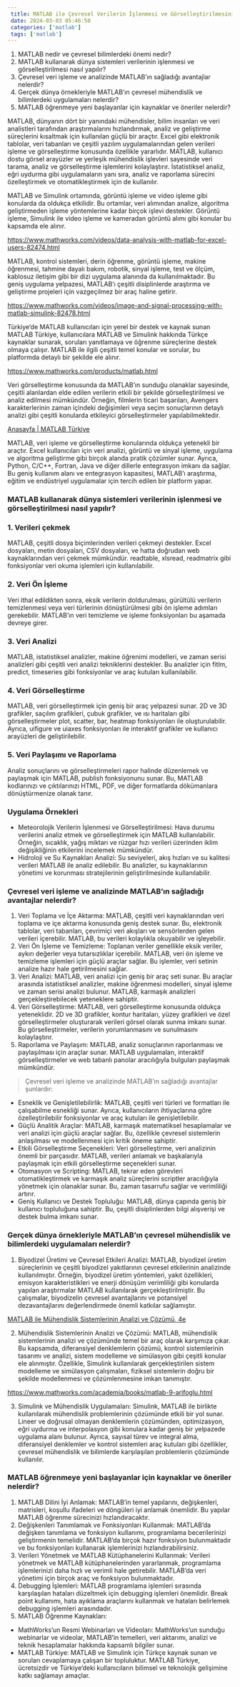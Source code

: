 ```yaml
--- 
 title: MATLAB ile Çevresel Verilerin İşlenmesi ve Görselleştirilmesinin Önemi 
 date: 2024-03-03 05:46:50 
 categories: ['matlab'] 
 tags: ['matlab'] 
--- 
```

1.   MATLAB nedir ve çevresel bilimlerdeki önemi&nbsp;nedir?
2.   MATLAB kullanarak dünya sistemleri verilerinin işlenmesi ve görselleştirilmesi nasıl&nbsp;yapılır?
3.   Çevresel veri işleme ve analizinde MATLAB’ın sağladığı avantajlar nelerdir?
4.   Gerçek dünya örnekleriyle MATLAB’ın çevresel mühendislik ve bilimlerdeki uygulamaları nelerdir?
5.   MATLAB öğrenmeye yeni başlayanlar için kaynaklar ve öneriler nelerdir?

MATLAB, dünyanın dört bir yanındaki mühendisler, bilim insanları ve veri analistleri tarafından araştırmalarını hızlandırmak, analiz ve geliştirme süreçlerini kısaltmak için kullanılan güçlü bir araçtır. Excel gibi elektronik tablolar, veri tabanları ve çeşitli yazılım uygulamalarından gelen verileri işleme ve görselleştirme konusunda özellikle yararlıdır. MATLAB, kullanıcı dostu görsel arayüzler ve yerleşik mühendislik işlevleri sayesinde veri tarama, analiz ve görselleştirme işlemlerini kolaylaştırır. İstatistiksel analiz, eğri uydurma gibi uygulamaların yanı sıra, analiz ve raporlama sürecini özelleştirmek ve otomatikleştirmek için de kullanılır​​.

MATLAB ve Simulink ortamında, görüntü işleme ve video işleme gibi konularda da oldukça etkilidir. Bu ortamlar, veri alımından analize, algoritma geliştirmeden işleme yöntemlerine kadar birçok işlevi destekler. Görüntü işleme, Simulink ile video işleme ve kameradan görüntü alımı gibi konular bu kapsamda ele alınır​​.

<https://www.mathworks.com/videos/data-analysis-with-matlab-for-excel-users-82474.html>

MATLAB, kontrol sistemleri, derin öğrenme, görüntü işleme, makine öğrenmesi, tahmine dayalı bakım, robotik, sinyal işleme, test ve ölçüm, kablosuz iletişim gibi bir dizi uygulama alanında da kullanılmaktadır. Bu geniş uygulama yelpazesi, MATLAB’ı çeşitli disiplinlerde araştırma ve geliştirme projeleri için vazgeçilmez bir araç haline getirir​​.

<https://www.mathworks.com/videos/image-and-signal-processing-with-matlab-simulink-82478.html>

Türkiye’de MATLAB kullanıcıları için yerel bir destek ve kaynak sunan MATLAB Türkiye, kullanıcılara MATLAB ve Simulink hakkında Türkçe kaynaklar sunarak, soruları yanıtlamaya ve öğrenme süreçlerine destek olmaya çalışır. MATLAB ile ilgili çeşitli temel konular ve sorular, bu platformda detaylı bir şekilde ele alınır​​.

<https://www.mathworks.com/products/matlab.html>

Veri görselleştirme konusunda da MATLAB’ın sunduğu olanaklar sayesinde, çeşitli alanlardan elde edilen verilerin etkili bir şekilde görselleştirilmesi ve analiz edilmesi mümkündür. Örneğin, filmlerin ticari başarıları, Avengers karakterlerinin zaman içindeki değişimleri veya seçim sonuçlarının detaylı analizi gibi çeşitli konularda etkileyici görselleştirmeler yapılabilmektedir​​.

[Anasayfa | MATLAB Türkiye](https://matlabturkiye.com/)

MATLAB, veri işleme ve görselleştirme konularında oldukça yetenekli bir araçtır. Excel kullanıcıları için veri analizi, görüntü ve sinyal işleme, uygulama ve algoritma geliştirme gibi birçok alanda pratik çözümler sunar. Ayrıca, Python, C/C++, Fortran, Java ve diğer dillerle entegrasyon imkanı da sağlar. Bu geniş kullanım alanı ve entegrasyon kapasitesi, MATLAB’ı araştırma, eğitim ve endüstriyel uygulamalar için tercih edilen bir platform&nbsp;yapar.

### MATLAB kullanarak dünya sistemleri verilerinin işlenmesi ve görselleştirilmesi nasıl&nbsp;yapılır?

### 1. Verileri&nbsp;çekmek

MATLAB, çeşitli dosya biçimlerinden verileri çekmeyi destekler. Excel dosyaları, metin dosyaları, CSV dosyaları, ve hatta doğrudan web kaynaklarından veri çekmek mümkündür. readtable, xlsread, readmatrix gibi fonksiyonlar veri okuma işlemleri için kullanılabilir.

### 2. Veri Ön&nbsp;İşleme

Veri ithal edildikten sonra, eksik verilerin doldurulması, gürültülü verilerin temizlenmesi veya veri türlerinin dönüştürülmesi gibi ön işleme adımları gerekebilir. MATLAB’ın veri temizleme ve işleme fonksiyonları bu aşamada devreye&nbsp;girer.

### 3. Veri&nbsp;Analizi

MATLAB, istatistiksel analizler, makine öğrenimi modelleri, ve zaman serisi analizleri gibi çeşitli veri analizi tekniklerini destekler. Bu analizler için fitlm, predict, timeseries gibi fonksiyonlar ve araç kutuları kullanılabilir.

### 4. Veri Görselleştirme

MATLAB, veri görselleştirmek için geniş bir araç yelpazesi sunar. 2D ve 3D grafikler, saçılım grafikleri, çubuk grafikler, ve ısı haritaları gibi görselleştirmeler plot, scatter, bar, heatmap fonksiyonları ile oluşturulabilir. Ayrıca, uifigure ve uiaxes fonksiyonları ile interaktif grafikler ve kullanıcı arayüzleri de geliştirilebilir.

### 5. Veri Paylaşımı ve Raporlama

Analiz sonuçlarını ve görselleştirmeleri rapor halinde düzenlemek ve paylaşmak için MATLAB, publish fonksiyonunu sunar. Bu, MATLAB kodlarınızı ve çıktılarınızı HTML, PDF, ve diğer formatlarda dökümanlara dönüştürmenize olanak&nbsp;tanır.

### Uygulama Örnekleri

*   Meteorolojik Verilerin İşlenmesi ve Görselleştirilmesi: Hava durumu verilerini analiz etmek ve görselleştirmek için MATLAB kullanılabilir. Örneğin, sıcaklık, yağış miktarı ve rüzgar hızı verileri üzerinden iklim değişikliğinin etkilerini incelemek mümkündür.
*   Hidroloji ve Su Kaynakları Analizi: Su seviyeleri, akış hızları ve su kalitesi verileri MATLAB ile analiz edilebilir. Bu analizler, su kaynaklarının yönetimi ve korunması stratejilerinin geliştirilmesinde kullanılabilir.

### Çevresel veri işleme ve analizinde MATLAB’ın sağladığı avantajlar nelerdir?

1.   Veri Toplama ve İçe Aktarma: MATLAB, çeşitli veri kaynaklarından veri toplama ve içe aktarma konusunda geniş destek sunar. Bu, elektronik tablolar, veri tabanları, çevrimiçi veri akışları ve sensörlerden gelen verileri içerebilir. MATLAB, bu verileri kolaylıkla okuyabilir ve işleyebilir.
2.   Veri Ön İşleme ve Temizleme: Toplanan veriler genellikle eksik veriler, aykırı değerler veya tutarsızlıklar içerebilir. MATLAB, veri ön işleme ve temizleme işlemleri için güçlü araçlar sağlar. Bu işlemler, veri setinin analize hazır hale getirilmesini sağlar.
3.   Veri Analizi: MATLAB, veri analizi için geniş bir araç seti sunar. Bu araçlar arasında istatistiksel analizler, makine öğrenmesi modelleri, sinyal işleme ve zaman serisi analizi bulunur. MATLAB, karmaşık analizleri gerçekleştirebilecek yeteneklere sahiptir.
4.   Veri Görselleştirme: MATLAB, veri görselleştirme konusunda oldukça yeteneklidir. 2D ve 3D grafikler, kontur haritaları, yüzey grafikleri ve özel görselleştirmeler oluşturarak verileri görsel olarak sunma imkanı sunar. Bu görselleştirmeler, verilerin yorumlanmasını ve sunulmasını kolaylaştırır.
5.   Raporlama ve Paylaşım: MATLAB, analiz sonuçlarının raporlanması ve paylaşılması için araçlar sunar. MATLAB uygulamaları, interaktif görselleştirmeler ve web tabanlı panolar aracılığıyla bulguları paylaşmak mümkündür.

>  Çevresel veri işleme ve analizinde MATLAB’ın sağladığı avantajlar şunlardır:

*   Esneklik ve Genişletilebilirlik: MATLAB, çeşitli veri türleri ve formatları ile çalışabilme esnekliği sunar. Ayrıca, kullanıcıların ihtiyaçlarına göre özelleştirilebilir fonksiyonlar ve araç kutuları ile genişletilebilir.
*   Güçlü Analitik Araçlar: MATLAB, karmaşık matematiksel hesaplamalar ve veri analizi için güçlü araçlar sağlar. Bu, özellikle çevresel sistemlerin anlaşılması ve modellenmesi için kritik öneme sahiptir.
*   Etkili Görselleştirme Seçenekleri: Veri görselleştirme, veri analizinin önemli bir parçasıdır. MATLAB, verileri anlamak ve başkalarıyla paylaşmak için etkili görselleştirme seçenekleri sunar.
*   Otomasyon ve Scripting: MATLAB, tekrar eden görevleri otomatikleştirmek ve karmaşık analiz süreçlerini scriptler aracılığıyla yönetmek için olanaklar sunar. Bu, zaman tasarrufu sağlar ve verimliliği artırır.
*   Geniş Kullanıcı ve Destek Topluluğu: MATLAB, dünya çapında geniş bir kullanıcı topluluğuna sahiptir. Bu, çeşitli disiplinlerden bilgi alışverişi ve destek bulma imkanı&nbsp;sunar.

### Gerçek dünya örnekleriyle MATLAB’ın çevresel mühendislik ve bilimlerdeki uygulamaları nelerdir?

1.   Biyodizel Üretimi ve Çevresel Etkileri Analizi: MATLAB, biyodizel üretim süreçlerinin ve çeşitli biyodizel yakıtlarının çevresel etkilerinin analizinde kullanılmıştır. Örneğin, biyodizel üretim yöntemleri, yakıt özellikleri, emisyon karakteristikleri ve enerji dönüşüm verimliliği gibi konularda yapılan araştırmalar MATLAB kullanılarak gerçekleştirilmiştir. Bu çalışmalar, biyodizelin çevresel avantajlarını ve potansiyel dezavantajlarını değerlendirmede önemli katkılar sağlamıştır​​.

[MATLAB ile Mühendislik Sistemlerinin Analizi ve Çözümü, 4e](https://www.mathworks.com/academia/books/matlab-ile-muhendislik-sistemlerinin-analizi-ve-cozumu-yuksel.html)

2. Mühendislik Sistemlerinin Analizi ve Çözümü: MATLAB, mühendislik sistemlerinin analizi ve çözümünde temel bir araç olarak karşımıza çıkar. Bu kapsamda, diferansiyel denklemlerin çözümü, kontrol sistemlerinin tasarımı ve analizi, sistem modelleme ve simülasyon gibi çeşitli konular ele alınmıştır. Özellikle, Simulink kullanılarak gerçekleştirilen sistem modelleme ve simülasyon çalışmaları, fiziksel sistemlerin doğru bir şekilde modellenmesi ve çözümlenmesine imkan tanımıştır​​.

<https://www.mathworks.com/academia/books/matlab-9-arifoglu.html>

3. Simulink ve Mühendislik Uygulamaları: Simulink, MATLAB ile birlikte kullanılarak mühendislik problemlerinin çözümünde etkili bir yol sunar. Lineer ve doğrusal olmayan denklemlerin çözümünden, optimizasyon, eğri uydurma ve interpolasyon gibi konulara kadar geniş bir yelpazede uygulama alanı bulunur. Ayrıca, sayısal türev ve integral alma, diferansiyel denklemler ve kontrol sistemleri araç kutuları gibi özellikler, çevresel mühendislik ve bilimlerde karşılaşılan problemlerin çözümünde kullanılır​​.

### MATLAB öğrenmeye yeni başlayanlar için kaynaklar ve öneriler nelerdir?

1.   MATLAB Dilini İyi Anlamak: MATLAB’in temel yapılarını, değişkenleri, matrisleri, koşullu ifadeleri ve döngüleri iyi anlamak önemlidir. Bu yapılar MATLAB öğrenme sürecinizi hızlandıracaktır​​.
2.   Değişkenleri Tanımlamak ve Fonksiyonları Kullanmak: MATLAB’da değişken tanımlama ve fonksiyon kullanımı, programlama becerilerinizi geliştirmenin temelidir. MATLAB’da birçok hazır fonksiyon bulunmaktadır ve bu fonksiyonları kullanarak işlemlerinizi hızlandırabilirsiniz​​.
3.   Verileri Yönetmek ve MATLAB Kütüphanelerini Kullanmak: Verileri yönetmek ve MATLAB kütüphanelerinden yararlanmak, programlama işlemlerinizi daha hızlı ve verimli hale getirebilir. MATLAB’da veri yönetimi için birçok araç ve fonksiyon bulunmaktadır​​.
4.   Debugging İşlemleri: MATLAB programlama işlemleri sırasında karşılaşılan hataları düzeltmek için debugging işlemleri önemlidir. Break point kullanımı, hata ayıklama araçlarını kullanmak ve hataları belirlemek debugging işlemleri arasındadır​​.
5.   MATLAB Öğrenme Kaynakları:

*   MathWorks’un Resmi Webinarları ve Videoları: MathWorks’un sunduğu webinarlar ve videolar, MATLAB’in temelleri, veri aktarımı, analizi ve teknik hesaplamalar hakkında kapsamlı bilgiler&nbsp;sunar​​.
*   MATLAB Türkiye: MATLAB ve Simulink için Türkçe kaynak sunan ve soruları cevaplamaya çalışan bir topluluktur. MATLAB Türkiye, ücretsizdir ve Türkiye’deki kullanıcıların bilimsel ve teknolojik gelişimine katkı sağlamayı amaçlar​​.

<img alt="" height="1" src="https://medium.com/_/stat?event=post.clientViewed&amp;referrerSource=full_rss&amp;postId=b12e1aaec6e1" width="1"/>